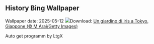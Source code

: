 ## History Bing Wallpaper
Wallpaper date: 2025-05-12
![](https://www.bing.com/th?id=OHR.IrisGarden_IT-IT5909103768_UHD.jpg&w=1000)Download: [Un giardino di iris a Tokyo, Giappone (© M.Arai/Getty Images)](https://www.bing.com/th?id=OHR.IrisGarden_IT-IT5909103768_UHD.jpg)

Auto get programm by LtgX
